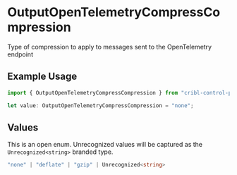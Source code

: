 # OutputOpenTelemetryCompressCompression

Type of compression to apply to messages sent to the OpenTelemetry endpoint

## Example Usage

```typescript
import { OutputOpenTelemetryCompressCompression } from "cribl-control-plane/models";

let value: OutputOpenTelemetryCompressCompression = "none";
```

## Values

This is an open enum. Unrecognized values will be captured as the `Unrecognized<string>` branded type.

```typescript
"none" | "deflate" | "gzip" | Unrecognized<string>
```